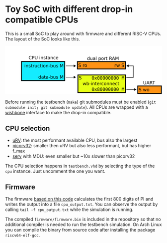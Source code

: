 # Toy SoC with different drop-in compatible CPUs 

This is a small SoC to play around with firmware and different RISC-V CPUs.
The layout of the SoC looks like this.

![SoC](soc.png)

Before running the testbench (`make`) git submodules must be enabled (`git submodule init; git submodule update`).
All CPUs are wrapped with a [wishbone](https://cdn.opencores.org/downloads/wbspec_b4.pdf) interface to make the drop-in compatible.

## CPU selection

  - [uRV](https://ohwr.org/project/urv-core): the most performant available CPU, bus also the largest
  - [picorv32](https://github.com/YosysHQ/picorv32): smaller then uRV but also less performant, but has higher f_max
  - [serv](https://github.com/olofk/serv) with MDU: even smaller but ~10x slower than picorv32

  The CPU selection happens in `testbench.vhd` by selecting the type of the `cpu` instance. Just uncomment the one you want.

## Firmware

  The firmware [based on this code](https://crypto.stanford.edu/pbc/notes/pi/code.html) calculates the first 800 digits of PI and writes the output into a file `cpu_output.txt`.
  You can observe the output by calling `tail -f cpu_output.txt` while the simulation is running.

  The compiled `firmware/firmware.bin` is included in the repository so that no additional compiler is needed to run the testbench simulation.
  On Arch Linux you can compile the binary from source code after installing the package `riscv64-elf-gcc`. 

